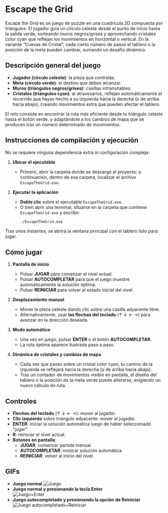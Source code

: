 # Escape the Grid

Escape the Grid es un juego de puzzle en una cuadrícula 2D compuesta por triángulos. El jugador guía un circulo celeste desde el punto de inicio hasta la salida verde, sorteando muros negros/grises y aprovechando cristales color cyan que reflejan los movimientos en horizontal o vertical. En la variante “Cuevas de Cristal”, cada cierto número de pasos el tablero o la posición de la meta pueden cambiar, sumando un desafío dinámico.

## Descripción general del juego

- **Jugador (circulo celeste)**: la pieza que controlas.  
- **Meta (circulo verde)**: el destino que debes alcanzar.  
- **Muros (triángulos negros/grises)**: casillas intransitables.  
- **Cristales (triángulos cyan)**: al atravesarlos, reflejan automáticamente el recorrido que hayas hecho a su izquierda hacia la derecha (o de arriba hacia abajo), creando movimientos extra que pueden afectar el tablero.

El reto consiste en encontrar la ruta más eficiente desde tu triángulo celeste hasta el botón verde, y adaptándote a los cambios de mapa que se producen tras un número determinado de movimientos.

## Instrucciones de compilación y ejecución

No se requiere ninguna dependencia extra ni configuración compleja:

1. **Ubicar el ejecutable**  
   - Primero, abrir la carpeta donde se descargó el proyecto; a continuación, dentro de esa carpeta, localizar el archivo `EscapeTheGrid.exe`.
     
3. **Ejecutar la aplicación**  
   - **Doble clic** sobre el ejecutable `EscapeTheGrid.exe`.  
   - O bien abrir una terminal, situarse en la carpeta que contiene `EscapeTheGrid.exe` y escribir:
     ```bash
     ./EscapeTheGrid.exe
     ```
  Tras unos instantes, se abrirá la ventana principal con el tablero listo para jugar.

## Cómo jugar

1. **Pantalla de inicio**  
   - Pulsar **JUGAR** para comenzar el nivel actual.  
   - Pulsar **AUTOCOMPLETAR** para que el juego muestre automáticamente la solución óptima.  
   - Pulsar **REINICIAR** para volver al estado inicial del nivel.

2. **Desplazamiento manual**  
   - Mover la pieza celeste dando clic sobre una casilla adyacente libre.  
   - Alternativamente, usar **las flechas del teclado** (↑ ↓ ← →) para avanzar en la dirección deseada.

3. **Modo automático**  
   - Una vez en juego, pulsar **ENTER** o el botón **AUTOCOMPLETAR**.  
   - La ruta óptima aparece ilustrada paso a paso.

4. **Dinámica de cristales y cambios de mapa**  
   - Cada vez que pases sobre un cristal color cyan, tu camino de la izquierda se reflejará hacia la derecha (o de arriba hacia abajo).  
   - Tras un contador de movimientos visible en pantalla, el diseño del tablero o la posición de la meta verde puede alterarse, exigiendo un nuevo cálculo de ruta.

## Controles

- **Flechas del teclado** (↑ ↓ ← →): mover al jugador.  
- **Clic izquierdo** sobre triángulo adyacente: mover al jugador.  
- **ENTER**: iniciar la solución automática luego de haber seleccionado "jugar".  
- **R**: reiniciar el nivel actual.  
- **Botones en pantalla**:  
  - **JUGAR**: comenzar partida manual.  
  - **AUTOCOMPLETAR**: mostrar solución automática.  
  - **REINICIAR**: volver al inicio del nivel.
 
## GIFs

- **Juego normal**
![Juego](https://media.giphy.com/media/McJuiH1q4aQjDzNJlS/giphy.gif)
- **Juego normal y presionando la tecla Enter**  
  ![Juego+Enter](https://media.giphy.com/media/gpOtJrjBl01hYA9x9n/giphy.gif)
- **Juego autocompletado y presionando la opción de Reiniciar**
![Juego autocompletado+Reiniciar](https://media.giphy.com/media/ksCOxPhj2aioOwfPuO/giphy.gif)   


